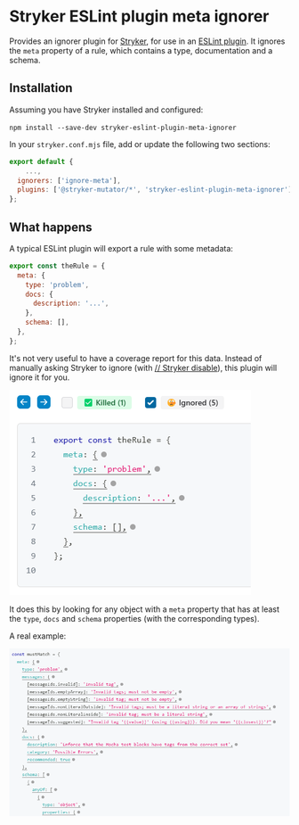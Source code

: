 # Stryker ESLint plugin meta ignorer

Provides an ignorer plugin for [Stryker](https://stryker-mutator.io/docs/stryker-js/getting-started/), for use in an [ESLint plugin](https://eslint.org/docs/latest/extend/plugins). It ignores the `meta` property of a rule, which contains a type, documentation and a schema.

## Installation

Assuming you have Stryker installed and configured:

`npm install --save-dev stryker-eslint-plugin-meta-ignorer`

In your `stryker.conf.mjs` file, add or update the following two sections:

```javascript
export default {
	...,
  ignorers: ['ignore-meta'],
  plugins: ['@stryker-mutator/*', 'stryker-eslint-plugin-meta-ignorer']
};
```

## What happens

A typical ESLint plugin will export a rule with some metadata:

```javascript
export const theRule = {
  meta: {
    type: 'problem',
    docs: {
      description: '...',
    },
    schema: [],
  },
};
```

It's not very useful to have a coverage report for this data. Instead of manually asking Stryker to ignore (with [// Stryker disable](https://stryker-mutator.io/docs/stryker-js/disable-mutants/#using-a--stryker-disable-comment)), this plugin will ignore it for you.

![Ignored meta](./docs/meta-ignore.png)

It does this by looking for any object with a `meta` property that has at least the `type`, `docs` and `schema` properties (with the corresponding types).

A real example:

![Ignored meta full example](./docs/meta-ignore-full-example.png)
